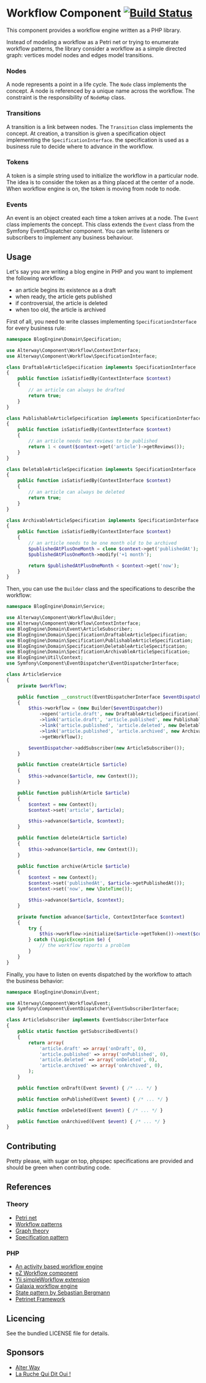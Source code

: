 # Workflow Component [![Build Status](https://travis-ci.org/alterway/component-workflow.png?branch=master)](https://travis-ci.org/alterway/component-workflow)

This component provides a workflow engine written as a PHP library.

Instead of modeling a workflow as a Petri net or trying to enumerate workflow patterns, the library consider a workflow as a simple directed graph: vertices model nodes and edges model transitions.

### Nodes

A node represents a point in a life cycle.
The `Node` class implements the concept.
A node is referenced by a unique name across the workflow.
The constraint is the responsibility of `NodeMap` class.

### Transitions

A transition is a link between nodes.
The `Transition` class implements the concept.
At creation, a transition is given a specification object implementing the `SpecificationInterface`.
the specification is used as a business rule to decide where to advance in the workflow.

### Tokens

A token is a simple string used to initialize the workflow in a particular node.
The idea is to consider the token as a thing placed at the center of a node.
When workflow engine is on, the token is moving from node to node.

### Events

An event is an object created each time a token arrives at a node.
The `Event` class implements the concept.
This class extends the `Event` class from the Symfony EventDispatcher component.
You can write listeners or subscribers to implement any business behaviour.

## Usage

Let's say you are writing a blog engine in PHP and you want to implement the following workflow:
* an article begins its existence as a draft
* when ready, the article gets published
* if controversial, the article is deleted
* when too old, the article is archived

First of all, you need to write classes implementing `SpecificationInterface` for every business rule:
```php
namespace BlogEngine\Domain\Specification;

use Alterway\Component\Workflow\ContextInterface;
use Alterway\Component\Workflow\SpecificationInterface;

class DraftableArticleSpecification implements SpecificationInterface
{
    public function isSatisfiedBy(ContextInterface $context)
    {
        // an article can always be drafted
        return true;
    }
}

class PublishableArticleSpecification implements SpecificationInterface
{
    public function isSatisfiedBy(ContextInterface $context)
    {
        // an article needs two reviews to be published
        return 1 < count($context->get('article')->getReviews());
    }
}

class DeletableArticleSpecification implements SpecificationInterface
{
    public function isSatisfiedBy(ContextInterface $context)
    {
        // an article can always be deleted
        return true;
    }
}

class ArchivableArticleSpecification implements SpecificationInterface
{
    public function isSatisfiedBy(ContextInterface $context)
    {
        // an article needs to be one month old to be archived
        $publishedAtPlusOneMonth = clone $context->get('publishedAt');
        $publishedAtPlusOneMonth->modify('+1 month');

        return $publishedAtPlusOneMonth < $context->get('now');
    }
}
```

Then, you can use the `Builder` class and the specifications to describe the workflow:
```php
namespace BlogEngine\Domain\Service;

use Alterway\Component\Workflow\Builder;
use Alterway\Component\Workflow\ContextInterface;
use BlogEngine\Domain\Event\ArticleSubscriber;
use BlogEngine\Domain\Specification\DraftableArticleSpecification;
use BlogEngine\Domain\Specification\PublishableArticleSpecification;
use BlogEngine\Domain\Specification\DeletableArticleSpecification;
use BlogEngine\Domain\Specification\ArchivableArticleSpecification;
use BlogEngine\Util\Context;
use Symfony\Component\EventDispatcher\EventDispatcherInterface;

class ArticleService
{
    private $workflow;

    public function __construct(EventDispatcherInterface $eventDispatcher)
    {
        $this->workflow = (new Builder($eventDispatcher))
            ->open('article.draft', new DraftableArticleSpecification())
            ->link('article.draft', 'article.published', new PublishableArticleSpecification())
            ->link('article.published', 'article.deleted', new DeletableArticleSpecification())
            ->link('article.published', 'article.archived', new ArchivableArticleSpecification())
            ->getWorkflow();

        $eventDispatcher->addSubscriber(new ArticleSubscriber());
    }

    public function create(Article $article)
    {
        $this->advance($article, new Context());
    }

    public function publish(Article $article)
    {
        $context = new Context();
        $context->set('article', $article);

        $this->advance($article, $context);
    }

    public function delete(Article $article)
    {
        $this->advance($article, new Context());
    }

    public function archive(Article $article)
    {
        $context = new Context();
        $context->set('publishedAt', $article->getPublishedAt());
        $context->set('now', new \DateTime());

        $this->advance($article, $context);
    }

    private function advance($article, ContextInterface $context)
    {
        try {
            $this->workflow->initialize($article->getToken())->next($context);
        } catch (\LogicException $e) {
            // the workflow reports a problem
        }
    }
}
```

Finally, you have to listen on events dispatched by the workflow to attach the business behavior:
```php
namespace BlogEngine\Domain\Event;

use Alterway\Component\Workflow\Event;
use Symfony\Component\EventDispatcher\EventSubscriberInterface;

class ArticleSubscriber implements EventSubscriberInterface
{
    public static function getSubscribedEvents()
    {
        return array(
            'article.draft' => array('onDraft', 0),
            'article.published' => array('onPublished', 0),
            'article.deleted' => array('onDeleted', 0),
            'article.archived' => array('onArchived', 0),
        );
    }

    public function onDraft(Event $event) { /* ... */ }

    public function onPublished(Event $event) { /* ... */ }

    public function onDeleted(Event $event) { /* ... */ }

    public function onArchived(Event $event) { /* ... */ }
}
```

## Contributing

Pretty please, with sugar on top, phpspec specifications are provided and should be green when contributing code.

## References

### Theory

* [Petri net](http://en.wikipedia.org/wiki/Petri_net)
* [Workflow patterns](http://www.workflowpatterns.com/)
* [Graph theory](http://en.wikipedia.org/wiki/Graph_theory)
* [Specification pattern](http://en.wikipedia.org/wiki/Specification_pattern)

### PHP

* [An activity based workflow engine](http://www.tonymarston.net/php-mysql/workflow.html)
* [eZ Workflow component](http://www.ezcomponents.org/docs/api/latest/introduction_Workflow.html)
* [Yii simpleWorkflow extension](http://www.yiiframework.com/extension/simpleworkflow/)
* [Galaxia workflow engine](http://workflow.tikiwiki.org/tiki-index.php?page=homepage)
* [State pattern by Sebastian Bergmann](https://github.com/sebastianbergmann/state)
* [Petrinet Framework](https://github.com/florianv/petrinet)

## Licencing

See the bundled LICENSE file for details.

## Sponsors

* [Alter Way](http://www.alterway.fr)
* [La Ruche Qui Dit Oui !](http://www.laruchequiditoui.fr)
